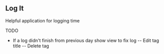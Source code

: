 ## Log It

Helpful application for logging time

TODO
- If a log didn't finish from previous day show view to fix log
-- Edit tag title
-- Delete tag
